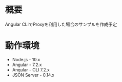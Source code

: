 # 概要

Angular CLIでProxyを利用した場合のサンプルを作成予定

# 動作環境

* Node.js - 10.x
* Angular - 7.2.x
* Angular - CLI 7.2.x
* JSON Server - 0.14.x
